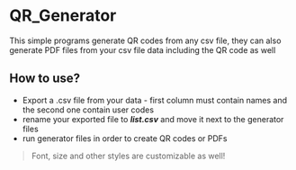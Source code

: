 # QR_Generator
This simple programs generate QR codes from any csv file, they can also generate PDF files from your csv file data including the QR code as well

## How to use?
- Export a .csv file from your data - first column must contain names and the second one contain user codes
- rename your exported file to ***list.csv*** and move it next to the generator files
- run generator files in order to create QR codes or PDFs

> Font, size and other styles are customizable as well!